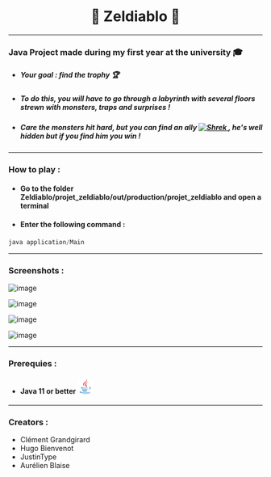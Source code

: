 <h1 align="center">👾 Zeldiablo 👾</h1>

<hr>

<h3 align="left">Java Project made during my first year at the university 🎓</h3>

- <h5 align="left">Your goal : find the trophy 🏆</h5>
- <h5 align="left">To do this, you will have to go through a labyrinth with several floors strewn with monsters, traps and surprises !</h5>
- <h5 align="left">Care the monsters hit hard, but you can find an ally <a href="https://youtu.be/L_jWHffIx5E?t=37" target="_blank"> <img src="https://www.pngall.com/wp-content/uploads/2/Shrek-PNG-Transparent-HD-Photo.png" alt="Shrek" width="30" height="30"/> </a>, he's well hidden but if you find him you win !</h5>

<hr>

<h3 align="left">How to play :</h3>

- <h4 align="left">Go to the folder Zeldiablo/projet_zeldiablo/out/production/projet_zeldiablo and open a terminal</h4>
- <h4 align="left">Enter the following command :</h4>
```java
java application/Main
```

<hr>

<h3 align="left">Screenshots :</h3>

![image](https://user-images.githubusercontent.com/55751991/140189756-72ae8b81-4a6b-43c3-a88c-84db03f8f596.png)

![image](https://user-images.githubusercontent.com/55751991/140191738-56adc7bf-4d77-4c23-b06b-3535036fe86a.png)

![image](https://user-images.githubusercontent.com/55751991/140190003-b0a8a600-2867-4a1f-9842-7168d60df14b.png)

![image](https://user-images.githubusercontent.com/55751991/140190173-8961b75e-ef55-4ca0-9255-74d87f847474.png)



<hr>

<h3 align="left">Prerequies :</h3> 

- <h4 align="left">Java 11 or better <a href="https://www.java.com" target="_blank"> <img src="https://raw.githubusercontent.com/devicons/devicon/master/icons/java/java-original.svg" alt="java" width="30" height="30"/> </a> <a href="https://developer.mozilla.org/en-US/docs/Web/JavaScript" target="_blank"> </a></h4>

<hr>
 
<h3 align="left">Creators :</h3>  
  
- Clément Grandgirard
- Hugo Bienvenot
- JustinType
- Aurélien Blaise
